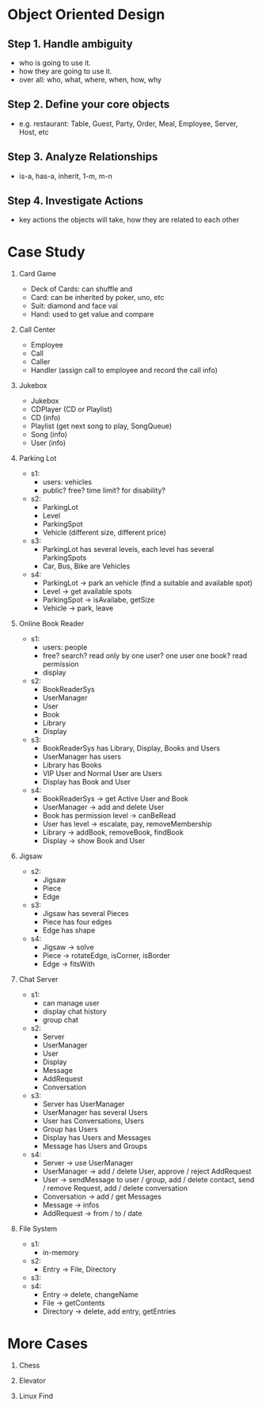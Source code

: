# Object Oriented Design

## Step 1. Handle ambiguity
* who is going to use it.
* how they are going to use it.
* over all: who, what, where, when, how, why

## Step 2. Define your core objects
* e.g. restaurant: Table, Guest, Party, Order, Meal, Employee, Server, Host, etc

## Step 3. Analyze Relationships
* is-a, has-a, inherit, 1-m, m-n

## Step 4. Investigate Actions
* key actions the objects will take, how they are related to each other


# Case Study
1. Card Game
    * Deck of Cards: can shuffle and 
    * Card: can be inherited by poker, uno, etc
    * Suit: diamond and face val
    * Hand: used to get value and compare

1. Call Center
    * Employee
    * Call
    * Caller
    * Handler (assign call to employee and record the call info)

1. Jukebox
    * Jukebox 
    * CDPlayer (CD or Playlist)
    * CD (info)
    * Playlist (get next song to play, SongQueue)
    * Song (info)
    * User (info)

1. Parking Lot
    * s1: 
        * users: vehicles
        * public? free? time limit? for disability? 
    * s2:
        * ParkingLot
        * Level
        * ParkingSpot
        * Vehicle (different size, different price)
    * s3:
        * ParkingLot has several levels, each level has several ParkingSpots
        * Car, Bus, Bike are Vehicles
    * s4:
        * ParkingLot -> park an vehicle (find a suitable and available spot)
        * Level -> get available spots
        * ParkingSpot -> isAvailabe, getSize
        * Vehicle -> park, leave

1. Online Book Reader
    * s1: 
        * users: people 
        * free? search? read only by one user? one user one book? read permission
        * display
    * s2:
        * BookReaderSys
        * UserManager
        * User
        * Book
        * Library
        * Display
    * s3:
        * BookReaderSys has Library, Display, Books and Users
        * UserManager has users
        * Library has Books
        * VIP User and Normal User are Users
        * Display has Book and User
    * s4:
        * BookReaderSys -> get Active User and Book
        * UserManager -> add and delete User
        * Book has permission level -> canBeRead
        * User has level -> escalate, pay, removeMembership
        * Library -> addBook, removeBook, findBook
        * Display -> show Book and User 

1. Jigsaw
    * s2:
        * Jigsaw
        * Piece
        * Edge
    * s3:
        * Jigsaw has several Pieces
        * Piece has four edges
        * Edge has shape
    * s4: 
        * Jigsaw -> solve
        * Piece -> rotateEdge, isCorner, isBorder
        * Edge -> fitsWith

1. Chat Server
    * s1: 
        * can manage user
        * display chat history 
        * group chat
    * s2: 
        * Server
        * UserManager
        * User
        * Display
        * Message
        * AddRequest
        * Conversation
    * s3:
        * Server has UserManager
        * UserManager has several Users
        * User has Conversations, Users
        * Group has Users
        * Display has Users and Messages
        * Message has Users and Groups
    * s4:
        * Server -> use UserManager 
        * UserManager -> add / delete User, approve / reject AddRequest
        * User -> sendMessage to user / group, add / delete contact, send / remove Request, add / delete conversation
        * Conversation -> add / get Messages
        * Message -> infos
        * AddRequest -> from / to / date

1. File System
    * s1: 
        * in-memory
    * s2:
        * Entry -> File, Directory
    * s3:
    * s4: 
        * Entry -> delete, changeName
        * File -> getContents
        * Directory -> delete, add entry, getEntries

# More Cases
1. Chess

1. Elevator

1. Linux Find